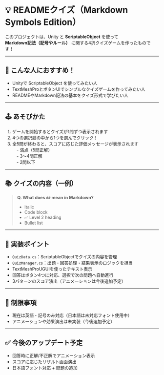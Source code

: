 # 💡 READMEクイズ（Markdown Symbols Edition）

このプロジェクトは、Unity と **ScriptableObject** を使って  
**Markdown記法（記号やルール）** に関する4択クイズゲームを作ったものです！

---

## 🔰 こんな人におすすめ！

- Unityで ScriptableObject を使ってみたい人  
- TextMeshProとボタンUIでシンプルなクイズゲームを作ってみたい人  
- READMEやMarkdown記法の基本をクイズ形式で学びたい人  

---

## 🕹️ あそびかた

1. ゲームを開始するとクイズが1問ずつ表示されます  
2. 4つの選択肢の中から1つを選んでクリック！  
3. 全5問が終わると、スコアに応じた評価メッセージが表示されます  
　- 満点（5問正解）  
　- 3〜4問正解  
　- 2問以下  

---

## 📚 クイズの内容（一例）

> **Q. What does `##` mean in Markdown?**  
> - Italic  
> - Code block  
> - ✅ Level 2 heading  
> - Bullet list  

---

## 🧱 実装ポイント

- `QuizData.cs`：ScriptableObjectでクイズの内容を管理  
- `QuizManager.cs`：出題・回答処理・結果表示のロジックを担当  
- TextMeshProUGUIを使ったテキスト表示  
- 回答はボタン4つに対応、選択で次の問題へ自動進行  
- 3パターンのスコア演出（アニメーションは今後追加予定）

---

## 📝 制限事項

- 現在は英語・記号のみ対応（日本語は未対応フォント使用中）
- アニメーションや効果演出は未実装（今後追加予定）

---

## ✅ 今後のアップデート予定

- 回答時に正解/不正解でアニメーション表示  
- スコアに応じたリザルト画面演出  
- 日本語フォント対応 + 問題の追加  

